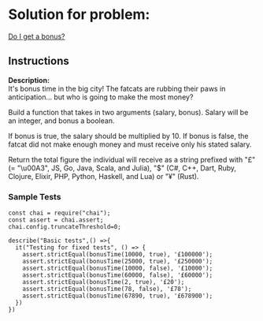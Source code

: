 # Solution for problem:

[Do I get a bonus?](https://www.codewars.com/kata/56f6ad906b88de513f000d96)

## Instructions

**Description:**  
It's bonus time in the big city! The fatcats are rubbing their paws in anticipation... but who is going to make the most money?

Build a function that takes in two arguments (salary, bonus). Salary will be an integer, and bonus a boolean.

If bonus is true, the salary should be multiplied by 10. If bonus is false, the fatcat did not make enough money and must receive only his stated salary.

Return the total figure the individual will receive as a string prefixed with "£" (= "\u00A3", JS, Go, Java, Scala, and Julia), "$" (C#, C++, Dart, Ruby, Clojure, Elixir, PHP, Python, Haskell, and Lua) or "¥" (Rust).

### Sample Tests

```plaintext
const chai = require("chai");
const assert = chai.assert;
chai.config.truncateThreshold=0;

describe("Basic tests",() =>{
  it("Testing for fixed tests", () => {
    assert.strictEqual(bonusTime(10000, true), '£100000');
    assert.strictEqual(bonusTime(25000, true), '£250000');
    assert.strictEqual(bonusTime(10000, false), '£10000');
    assert.strictEqual(bonusTime(60000, false), '£60000');
    assert.strictEqual(bonusTime(2, true), '£20');
    assert.strictEqual(bonusTime(78, false), '£78');
    assert.strictEqual(bonusTime(67890, true), '£678900');
  })
})
```
